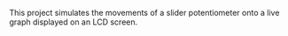 This project simulates the movements of a slider potentiometer onto a live graph displayed on an LCD screen.
